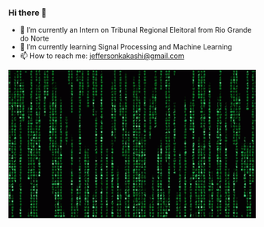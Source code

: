 ### Hi there 👋

- 🔭 I’m currently an Intern on Tribunal Regional Eleitoral from Rio Grande do Norte
- 🌱 I’m currently learning Signal Processing and Machine Learning
- 📫 How to reach me: jeffersonkakashi@gmail.com
<!--
- 👯 I’m looking to collaborate on ...
- 🤔 I’m looking for help with ...
- 💬 Ask me about ...
- 😄 Pronouns: ...
- ⚡ Fun fact: ...
-->
<img src="https://github.com/jsleocadio/jsleocadio/blob/main/matrix-code.gif">
